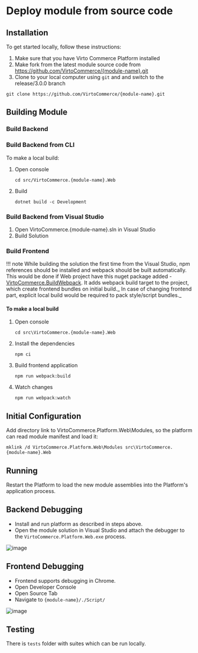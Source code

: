 # Deploy module from source code

## Installation

To get started locally, follow these instructions:

1. Make sure that you have Virto Commerce Platform installed
1. Make fork from the latest module source code from https://github.com/VirtoCommerce/{module-name}.git
1. Clone to your local computer using `git` and and switch to the release/3.0.0 branch

```console
git clone https://github.com/VirtoCommerce/{module-name}.git
```

## Building Module

### Build Backend

### Build Backend from CLI

To make a local build:

1. Open console
    ```console
    cd src/VirtoCommerce.{module-name}.Web
    ```
2. Build 
    ```console
    dotnet build -c Development
    ```

### Build Backend from Visual Studio

1. Open VirtoCommerce.{module-name}.sln in Visual Studio 
2. Build Solution

### Build Frontend 

!!! note
    While building the solution the first time from the Visual Studio, npm references should be installed and webpack should be built automatically. This would be done if Web project have this nuget package added - [VirtoCommerce.BuildWebpack](https://www.nuget.org/packages/VirtoCommerce.BuildWebpack/). It adds webpack build target to the project, which create frontend bundles on initial build._
    In case of changing frontend part, explicit local build would be required to pack style/script bundles._

#### To make a local build

1. Open console
    ```console
    cd src\VirtoCommerce.{module-name}.Web
    ```
2. Install the dependencies
    ```console
    npm ci
    ```
3. Build frontend application
    ```console
    npm run webpack:build
    ```
4. Watch changes
    ```console
    npm run webpack:watch
    ```

## Initial Configuration 

Add directory link to VirtoCommerce.Platform.Web\Modules, so the platform can read module manifest and load it:

```console
mklink /d VirtoCommerce.Platform.Web\Modules src\VirtoCommerce.{module-name}.Web
```

## Running

Restart the Platform to load the new module assemblies into the Platform's application process.

## Backend Debugging

* Install and run platform as described in steps above.
* Open the module solution in Visual Studio and attach the debugger to the `VirtoCommerce.Platform.Web.exe` process.

![image](/../media/backend-debug.png)

## Frontend Debugging

* Frontend supports debugging in Chrome.
* Open Developer Console
* Open Source Tab
* Navigate to `{module-name}/./Script/`

![image](/../media/frontend-debug-chrome.png)

## Testing 

There is `tests` folder with suites which can be run locally.
